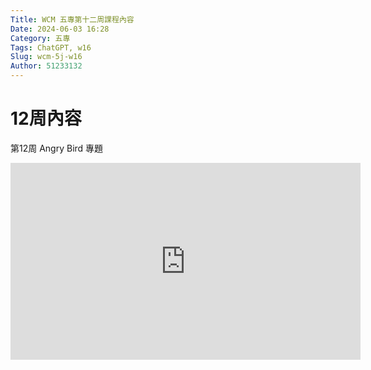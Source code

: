 ```yaml
---
Title: WCM 五專第十二周課程內容
Date: 2024-06-03 16:28
Category: 五專
Tags: ChatGPT, w16
Slug: wcm-5j-w16
Author: 51233132
---
```




# 12周內容




第12周 Angry Bird 專題



<!-- PELICAN_END_SUMMARY -->



<iframe width="560" height="315" src="https://www.youtube.com/embed/Evzpiuz7tkw?si=YBE3h2jBbRf39z68" title="YouTube video player" frameborder="0" allow="accelerometer; autoplay; clipboard-write; encrypted-media; gyroscope; picture-in-picture; web-share" referrerpolicy="strict-origin-when-cross-origin" allowfullscreen></iframe>
